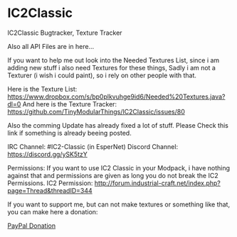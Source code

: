 # IC2Classic
IC2Classic Bugtracker, Texture Tracker

Also all API Files are in here...

If you want to help me out look into the Needed Textures List,
since i am adding new stuff i also need Textures for these things,
Sadly i am not a Texturer (i wish i could paint), so i rely on other people with that.

Here is the Texture List:
https://www.dropbox.com/s/bp0plkvuhge9id6/Needed%20Textures.java?dl=0
And here is the Texture Tracker:
https://github.com/TinyModularThings/IC2Classic/issues/80

Also the comming Update has already fixed a lot of stuff. Please Check this link if something is already beeing posted.

IRC Channel: #IC2-Classic (in EsperNet)
Discord Channel: https://discord.gg/ySK5tzY

Permissions:
If you want to use IC2 Classic in your Modpack, i have nothing against that and permissions are given as long you do not break the IC2 Permissions.
IC2 Permission: http://forum.industrial-craft.net/index.php?page=Thread&threadID=344



If you want to support me, but can not make textures or something like that, you can make here a donation:

[PayPal Donation](https://www.paypal.com/cgi-bin/webscr?cmd=_s-xclick&hosted_button_id=MD6VV3X83LMZU)

